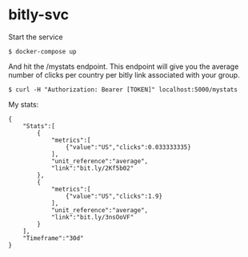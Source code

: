 # bitly-svc

Start the service
```
$ docker-compose up 
```

And hit the /mystats endpoint. This endpoint will give you the average number of clicks per country per bitly link associated with your group. 
```
$ curl -H "Authorization: Bearer [TOKEN]" localhost:5000/mystats
```

My stats:
```
{
    "Stats":[
        {
            "metrics":[
                {"value":"US","clicks":0.033333335}
            ],
            "unit_reference":"average",
            "link":"bit.ly/2Kf5b02"
        },
        {
            "metrics":[
                {"value":"US","clicks":1.9}
            ],
            "unit_reference":"average",
            "link":"bit.ly/3nsOoVF"
        }
    ],
    "Timeframe":"30d"
}
```

